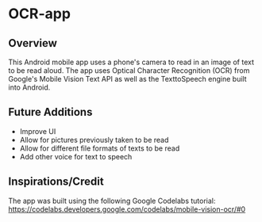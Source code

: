 # OCR-app
## Overview
This Android mobile app uses a phone's camera to read in an image of text to be read aloud. The app uses Optical Character Recognition (OCR) from Google's Mobile Vision Text API as well as the TexttoSpeech engine built into Android.
## Future Additions
- Improve UI
- Allow for pictures previously taken to be read
- Allow for different file formats of texts to be read
- Add other voice for text to speech
## Inspirations/Credit
The app was built using the following Google Codelabs tutorial: https://codelabs.developers.google.com/codelabs/mobile-vision-ocr/#0
